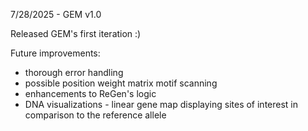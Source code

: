 7/28/2025 - GEM v1.0

Released GEM's first iteration :)

Future improvements:
- thorough error handling
- possible position weight matrix motif scanning
- enhancements to ReGen's logic
- DNA visualizations - linear gene map displaying sites of interest in comparison to the reference allele